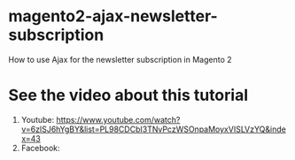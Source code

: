 # magento2-ajax-newsletter-subscription
How to use Ajax for the newsletter subscription in Magento 2

# See the video about this tutorial
1. Youtube: https://www.youtube.com/watch?v=6zlSJ6hYgBY&list=PL98CDCbI3TNvPczWSOnpaMoyxVISLVzYQ&index=43
2. Facebook: 
